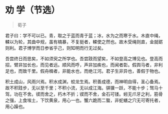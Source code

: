 # 劝 学（节选）
> 荀子

君子曰：学不可以已。青，取之于蓝而青于蓝；冰，水为之而寒于水。木直中绳，輮以为轮，其曲中规，虽有槁暴，不复挺者，輮使之然也。故木受绳则直，金就砺则利。君子博学而日参省乎己，则知明而行无过矣。

吾尝终日而思矣，不如须臾之所学也。吾尝跂而望矣，不如登高之博见也。登高而招，臂非加长也，而见者远。顺风而呼，声非加疾也，而闻者彰。假舆马者，非利足也，而致千里。假舟楫者，非能水也，而绝江河。君子生非异也，善假于物也。

积土成山，风雨兴焉。积水成渊，蛟龙生焉。积善成德，而神明自得，圣心备焉。故不积跬步，无以至千里；不积小流，无以成江海。骐骥一跃，不能十步；驽马十驾，功在不舍。锲而舍之，朽木不折；锲而不舍，金石可镂。蚓无爪牙之利，筋骨之强，上食埃土，下饮黄泉，用心一也。蟹六跪而二螯，非蛇蟮之穴无可寄托者，用心躁也。